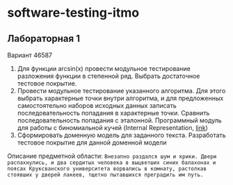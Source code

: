 # software-testing-itmo


## Лабораторная 1
Вариант 46587

1. Для функции arcsin(x) провести модульное тестирование разложения функции в степенной ряд. Выбрать достаточное тестовое покрытие.
2. Провести модульное тестирование указанного алгоритма. Для этого выбрать характерные точки внутри алгоритма, и для предложенных самостоятельно наборов исходных данных записать последовательность попадания в характерные точки. Сравнить последовательность попадания с эталонной. Программный модуль для работы с биномиальной кучей (Internal Representation, [link](http://www.cs.usfca.edu/~galles/visualization/BinomialQueue.html))
3. Сформировать доменную модель для заданного текста.  Разработать тестовое покрытие для данной доменной модели

Описание предметной области:
`Внезапно раздался шум и крики. Двери распахнулись, и два сердитых человека в выцветших синих балахонах и поясах Круксванского университета ворвались в комнату, растолкав стоявших у дверей лакеев, тщетно пытавшихся преградить им путь.`

